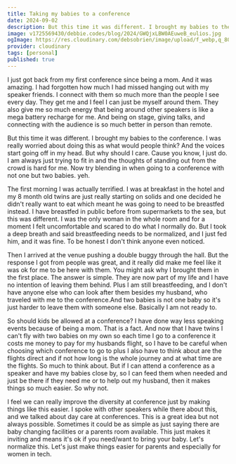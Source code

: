 ```yaml
---
title: Taking my babies to a conference
date: 2024-09-02
description: But this time it was different. I brought my babies to the conference. I was really worried about doing this as what would people think? And the voices start going off in my head. But why should I care. Cause you know, I just do.
image: v1725569430/debbie.codes/blog/2024/GWQjxLBW0AEuweB_eulios.jpg
ogImage: https://res.cloudinary.com/debsobrien/image/upload/f_webp,q_80,c_fit,w_480/v1725569430/debbie.codes/blog/2024/
provider: cloudinary
tags: [personal]
published: true
---
```


I just got back from my first conference since being a mom. And it was amazing. I had forgotten how much I had missed hanging out with my speaker friends. I connect with them so much more than the people I see every day. They get me and I feel I can just be myself around them. They also give me so much energy that being around other speakers is like a mega battery recharge for me. And being on stage, giving talks, and connecting with the audience is so much better in person than remote.

But this time it was different. I brought my babies to the conference. I was really worried about doing this as what would people think? And the voices start going off in my head. But why should I care. Cause you know, I just do. I am always just trying to fit in and the thoughts of standing out from the crowd is hard for me. Now try blending in when going to a conference with not one but two babies. yeh.

The first morning I was actually terrified. I was at breakfast in the hotel and my 8 month old twins are just really starting on solids and one decided he didn't really want to eat which meant he was going to need to be breastfed instead. I have breastfed in public before from supermarkets to the sea, but this was different. I was the only woman in the whole room and for a moment I felt uncomfortable and scared to do what I normally do. But I took a deep breath and said breastfeeding needs to be normalized, and I just fed him, and it was fine. To be honest I don't think anyone even noticed.

Then I arrived at the venue pushing a double buggy through the hall. But the response I got from people was great, and it really did make me feel like it was ok for me to be here with them. You might ask why I brought them in the first place. The answer is simple. They are now part of my life and I have no intention of leaving them behind. Plus I am still breastfeeding, and I don't have anyone else who can look after them besides my husband, who traveled with me to the conference.And two babies is not one baby so it's just harder to leave them with someone else. Basically I am not ready to.

So should kids be allowed at a conference? I have done way less speaking events because of being a mom. That is a fact. And now that I have twins I can't fly with two babies on my own so each time I go to a conference it costs me money to pay for my husbands flight, so I have to be careful when choosing which conference to go to plus I also have to think about are the flights direct and if not how long is the whole journey and at what time are the flights. So much to think about. But if I can attend a conference as a speaker and have my babies close by, so I can feed them when needed and just be there if they need me or to help out my husband, then it makes things so much easier. So why not. 

I feel we can really improve the diversity at conference just by making things like this easier. I spoke with other speakers while there about this, and we talked about day care at conferences. This is a great idea but not always possible. Sometimes it could be as simple as just saying there are baby changing facilities or a parents room available. This just makes it inviting and means it's ok if you need/want to bring your baby. Let's normalize this. Let's just make things easier for parents and especially for women in tech.
